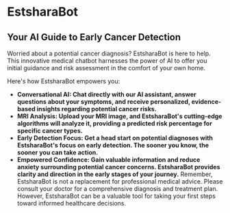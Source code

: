 # EstsharaBot
## Your AI Guide to Early Cancer Detection
Worried about a potential cancer diagnosis? EstsharaBot is here to help. This innovative medical chatbot harnesses the power of AI to offer you initial guidance and risk assessment in the comfort of your own home.

Here's how EstsharaBot empowers you:
- **Conversational AI: Chat directly with our AI assistant, answer questions about your symptoms, and receive personalized, evidence-based insights regarding potential cancer risks.**
- **MRI Analysis: Upload your MRI image, and EstsharaBot's cutting-edge algorithms will analyze it, providing a predicted risk percentage for specific cancer types.**
- **Early Detection Focus: Get a head start on potential diagnoses with EstsharaBot's focus on early detection. The sooner you know, the sooner you can take action.**
- **Empowered Confidence: Gain valuable information and reduce anxiety surrounding potential cancer concerns. EstsharaBot provides clarity and direction in the early stages of your journey.**
Remember, EstsharaBot is not a replacement for professional medical advice. Please consult your doctor for a comprehensive diagnosis and treatment plan. However, EstsharaBot can be a valuable tool for taking your first steps toward informed healthcare decisions.
